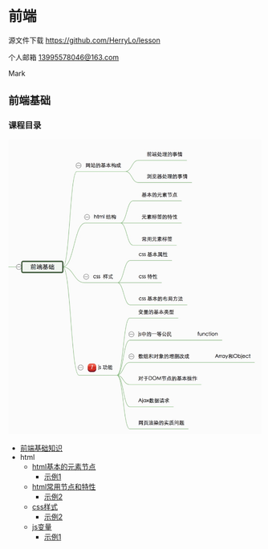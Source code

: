 # 前端

源文件下载 https://github.com/HerryLo/lesson

个人邮箱 13995578046@163.com

Mark

## 前端基础

### 课程目录

![img](./img/1530758094483.jpg)

- [前端基础知识](./baseLesson/lesson1.md)
- html
    - [html基本的元素节点](./baseLesson/lesson2/lesson2.md)
        - [示例1](./baseLesson/lesson2/lesson23.html)
    - [html常用节点和特性](./baseLesson/lesson3/lesson3.md)
        - [示例2](./baseLesson/lesson3/lesson33.html)
    - [css样式](./baseLesson/lesson4/lesson4.md)
        - [示例2](./baseLesson/lesson4/lesson44.html)
    - [js变量](./baseLesson/lesson5/lesson5.md)
        - [示例1](./baseLesson/lesson5/lesson55.html)